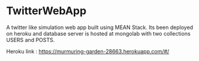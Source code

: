 # TwitterWebApp
A twitter like simulation web app built using MEAN Stack. Its been deployed on heroku and database server is hosted at mongolab with two collections USERS and POSTS.

Heroku link : https://murmuring-garden-28663.herokuapp.com/#/
